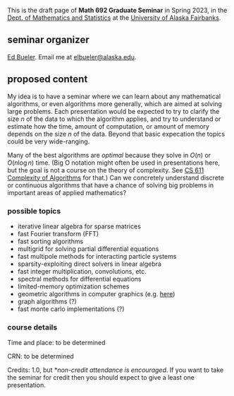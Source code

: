 <head>
<script type="text/x-mathjax-config">
  MathJax.Hub.Config({
      extensions: ["tex2jax.js"],
      tex2jax: {
          inlineMath: [ ['$','$'], ["\\(","\\)"] ],
          processEscapes: true,
          processRefs: true,
          processEnvironments: true
      },
      TeX: { equationNumbers: { autoNumber: "AMS" } }
  });
</script>
<script type="text/javascript" async
  src="https://cdn.mathjax.org/mathjax/latest/MathJax.js?config=TeX-AMS-MML_HTMLorMML">
</script>
</head>

This is the draft page of **Math 692 Graduate Seminar** in Spring 2023, in the [Dept. of Mathematics and Statistics](http://www.uaf.edu/dms/) at the [University of Alaska Fairbanks](http://www.uaf.edu/).

## seminar organizer

[Ed Bueler](http://bueler.github.io/).  Email me at [elbueler@alaska.edu](mailto:elbueler@alaska.edu).

## proposed content

My idea is to have a seminar where we can learn about any mathematical algorithms, or even algorithms more generally, which are aimed at solving large problems.  Each presentation would be expected to try to clarify the size $n$ of the data to which the algorithm applies, and try to understand or estimate how the time, amount of computation, or amount of memory depends on the size $n$ of the data.  Beyond that basic expecation the topics could be very wide-ranging.

Many of the best algorithms are *optimal* because they solve in $O(n)$ or $O(n\log n)$ time.  (Big O notation might often be used in presentations here, but the goal is not a course on the theory of complexity.  See [CS 611 Complexity of Algorithms](https://catalog.uaf.edu/courses/cs/) for that.)  Can we concretely understand discrete or continuous algorithms that have a chance of solving big problems in important areas of applied mathematics?

### possible topics

  * iterative linear algebra for sparse matrices
  * fast Fourier transform (FFT)
  * fast sorting algorithms
  * multigrid for solving partial differential equations
  * fast multipole methods for interacting particle systems
  * sparsity-exploiting direct solvers in linear algebra
  * fast integer multiplication, convolutions, etc.
  * spectral methods for differential equations
  * limited-memory optimization schemes
  * geometric algorithms in computer graphics (e.g. [here](https://www.cs.princeton.edu/courses/archive/fall04/cos226/lectures/geometry.4up.pdf))
  * graph algorithms (?)
  * fast monte carlo implementations (?)

### course details

Time and place: to be determined

CRN: to be determined

Credits: 1.0, but **non-credit attendance is encouraged*.  If you want to take the seminar for credit then you should expect to give a least one presentation.
